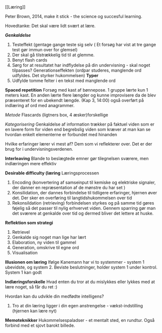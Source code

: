 [[Læring]]


Peter Brown, 2014, make it stick - the science og succesful learning. 

Hovedtanke: Det skal være lidt svært at lære. 


***Genkaldelse*** 
1. Testeffekt (gentage gange teste sig selv ( Et forsøg har vist at tre gange test gør immun over for glemsel)
2. Der skal gå tilstrækkelig tid til at glemme.
3. Benyt flash cards
4. Sørg for at resultatet har indflydelse på din undervisning - skal noget tilpasses?
Generationseffekten (ordpar studeres, manglende ord udfyldes. Det styrker hukommelsen)
**Typer**
1. Udfylde tomme felter i en tekst med manglende ord

**Spaced repetition** 
Forsøg med kast af bønnepose. 1 gruppe lærte kun 1 meters kast. En anden lærte flere længder og kunne improvisere da de blev præsenteret for en ubekendt længde. (Kap 3, 14:00) også overført på indlæring af ord med anagrammer.

*Metode*
Flascards (ligtners box, 4 æsker)forskellige 

*Kategorisering*
Genkaldelse af information trækker på faktuel viden som er en lavere form for viden end begrebslig viden som kræver at man kan se hvordan enkelt elementerne er forbundet med hinanden 

Hvilke erfaringer lærer vi mest af? Dem som vi reflekterer over. Det er der brug for i undervisningsverdenen. 


**Interleaving** 
Blande to beslægtede emner gør tilegnelsen sværere, men indlæringen mere effektiv 

**Desirable difficulty (læring** 
Læringsprocessen
1. Encoding (konvertering af samseinput til kemiske og elektriske signaler, der danner en repræsentation af de mønstre du har set )
2. Konsilidation, der dannes forbindelse til tidligere erfaringer, hjernen øver det. Der sker en overføring til langtidshukommelsen over tid
3. Rekonsildation (retrieving) forbindelsen styrkes og på samme tid gøres føjelig så det passer til nylig erhvervet viden. Gennem sparring gør man det sværere at genkalde over tid og dermed bliver det lettere at huske.

**Reflektion som strategi**
1. Retrievel 
2. Genkalde sig noget man lige har lært
3. Elaboration, ny viden til gammel
4. Generation, omskrive til egne ord 
5. Visualisation


**Illusionen om læring** 
Ifølge Kanemann har vi to systemmer - system 1 ubevidste, og system 2. Beviste beslutninger, holder system 1 under kontrol. System 1 kan godt 


**Indlæringsforskelle**
Hvad enten du tror at du mislykkes eller lykkes med at lære noget, så får du ret :)

Hvordan kan du udvikle din medfødte intelligens?

1. Tro at din læring ligger i din egen anstrengelse - vækst-indstilling (hjernen kan lære nyt)

**Memoteknikker** 
Hukommelsespaladser - et mentalt sted, en rundtur. Også forbind med et sjovt barokt billede. 



 